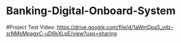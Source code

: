# Banking-Digital-Onboard-System

#Project Test Video: https://drive.google.com/file/d/1aWmDpa5_vdz-srNMsMpagxC-uD6kXLpE/view?usp=sharing

